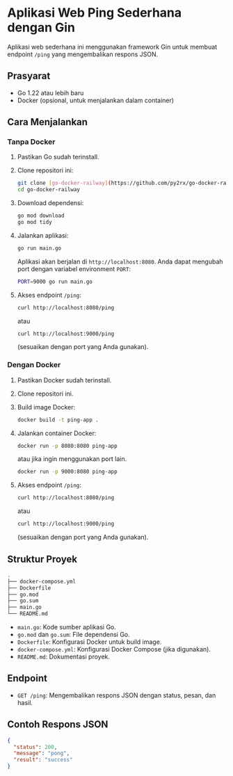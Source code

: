 # Aplikasi Web Ping Sederhana dengan Gin

Aplikasi web sederhana ini menggunakan framework Gin untuk membuat endpoint `/ping` yang mengembalikan respons JSON.

## Prasyarat

* Go 1.22 atau lebih baru
* Docker (opsional, untuk menjalankan dalam container)

## Cara Menjalankan

### Tanpa Docker

1.  Pastikan Go sudah terinstall.
2.  Clone repositori ini:

    ```bash
    git clone [go-docker-railway](https://github.com/py2rx/go-docker-railway)
    cd go-docker-railway
    ```

3.  Download dependensi:

    ```bash
    go mod download
    go mod tidy
    ```

4.  Jalankan aplikasi:

    ```bash
    go run main.go
    ```

    Aplikasi akan berjalan di `http://localhost:8080`. Anda dapat mengubah port dengan variabel environment `PORT`:

    ```bash
    PORT=9000 go run main.go
    ```

5.  Akses endpoint `/ping`:

    ```bash
    curl http://localhost:8080/ping
    ```

    atau

    ```bash
    curl http://localhost:9000/ping
    ```

    (sesuaikan dengan port yang Anda gunakan).

### Dengan Docker

1.  Pastikan Docker sudah terinstall.
2.  Clone repositori ini.
3.  Build image Docker:

    ```bash
    docker build -t ping-app .
    ```

4.  Jalankan container Docker:

    ```bash
    docker run -p 8080:8080 ping-app
    ```

    atau jika ingin menggunakan port lain.

    ```bash
    docker run -p 9000:8080 ping-app
    ```

5.  Akses endpoint `/ping`:

    ```bash
    curl http://localhost:8080/ping
    ```

    atau

    ```bash
    curl http://localhost:9000/ping
    ```

    (sesuaikan dengan port yang Anda gunakan).

## Struktur Proyek

```sh
.
├── docker-compose.yml
├── Dockerfile
├── go.mod
├── go.sum
├── main.go
└── README.md
```

* `main.go`: Kode sumber aplikasi Go.
* `go.mod` dan `go.sum`: File dependensi Go.
* `Dockerfile`: Konfigurasi Docker untuk build image.
* `docker-compose.yml`: Konfigurasi Docker Compose (jika digunakan).
* `README.md`: Dokumentasi proyek.

## Endpoint

* `GET /ping`: Mengembalikan respons JSON dengan status, pesan, dan hasil.

## Contoh Respons JSON

```json
{
  "status": 200,
  "message": "pong",
  "result": "success"
}
